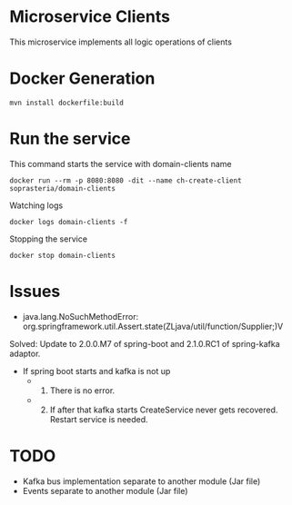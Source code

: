 # Microservice Clients

This microservice implements all logic operations of clients
  

# Docker Generation

```
mvn install dockerfile:build
```

# Run the service

This command starts the service with domain-clients name

```
docker run --rm -p 8080:8080 -dit --name ch-create-client soprasteria/domain-clients
```

Watching logs

```
docker logs domain-clients -f
```

Stopping the service

```
docker stop domain-clients
```

# Issues

- java.lang.NoSuchMethodError: org.springframework.util.Assert.state(ZLjava/util/function/Supplier;)V

Solved: Update to 2.0.0.M7 of spring-boot and 2.1.0.RC1 of spring-kafka adaptor.

- If spring boot starts and kafka is not up
    - 1. There is no error.
    - 2. If after that kafka starts CreateService never gets recovered. Restart service is needed.

# TODO

- Kafka bus implementation separate to another module (Jar file)
- Events separate to another module (Jar file)